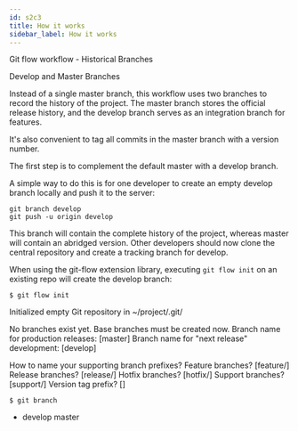 ```yaml
---
id: s2c3
title: How it works
sidebar_label: How it works
---
```



Git flow workflow - Historical Branches


Develop and Master Branches

Instead of a single master branch, this workflow uses two branches to record the history of the project.
The master branch stores the official release history, and the develop branch serves as an integration branch for features.

It's also convenient to tag all commits in the master branch with a version number.




The first step is to complement the default master with a develop branch.

A simple way to do this is for one developer to create an empty develop branch locally and push it to the server:

```
git branch develop
git push -u origin develop
```

This branch will contain the complete history of the project, whereas master will contain an abridged version. Other developers should now clone the central repository and create a tracking branch for develop.


When using the git-flow extension library, executing `git flow init` on an existing repo will create the develop branch:



```
$ git flow init
```

Initialized empty Git repository in ~/project/.git/

No branches exist yet. Base branches must be created now.
Branch name for production releases: [master]
Branch name for "next release" development: [develop]



How to name your supporting branch prefixes?
Feature branches? [feature/]
Release branches? [release/]
Hotfix branches? [hotfix/]
Support branches? [support/]
Version tag prefix? []


`$ git branch`
* develop
 master
